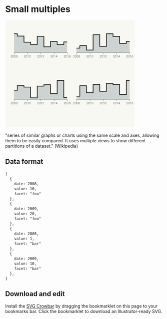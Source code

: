# Small multiples

![](1.png)

"series of similar graphs or charts using the same scale and axes, allowing them to be easily compared. It uses multiple views to show different partitions of a dataset." (Wikipedia)

## Data format

```
[
  {
    date: 2008,
    value: 10,
    facet: "foo"
  },
  {
    date: 2009,
    value: 20,
    facet: "foo"
  },
  {
    date: 2008,
    value: 1,
    facet: "bar"
  },
  {
    date: 2009,
    value: 10,
    facet: "bar"
  },
]
```

## Download and edit

Install the [SVG Crowbar](http://nytimes.github.io/svg-crowbar/) by dragging the bookmarklet on this page to your bookmarks bar. Click the bookmarklet to download an Illustrator-ready SVG.
